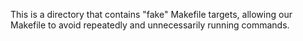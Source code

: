 This is a directory that contains "fake" Makefile targets,
allowing our Makefile to avoid repeatedly and unnecessarily
running commands.
